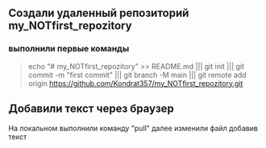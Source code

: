 ﻿## Создали удаленный репозиторий my_NOTfirst_repozitory

### выполнили первые команды
> echo "# my_NOTfirst_repozitory" >> README.md
||| git init
||| git commit -m "first commit"
||| git branch -M main
||| git remote add origin https://github.com/Kondrat357/my_NOTfirst_repozitory.git

## Добавили текст через браузер

На локальном выполнили команду "pull"
далее изменили файл добавив текст